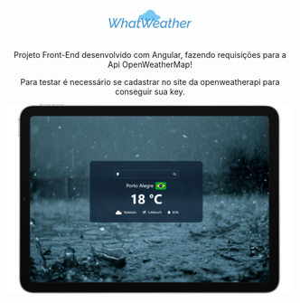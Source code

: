 <div align="center">
  <img src="https://raw.githubusercontent.com/leomvidal10/WhatWeather/main/src/assets/logo.png" alt="logo" width="150px">
</div>
<br>
<div>
  <p align="center">Projeto Front-End desenvolvido com Angular, fazendo requisições para a Api OpenWeatherMap!</p>
  <p align="center">Para testar é necessário se cadastrar no site da openweatherapi para conseguir sua key.</p>
  <img src="https://raw.githubusercontent.com/leomvidal10/WhatWeather/main/src/assets/img1.png" alt="preview">
</div>
